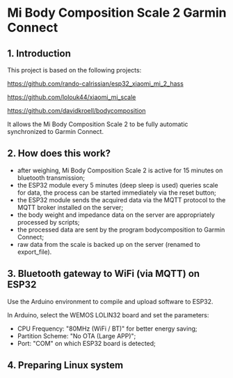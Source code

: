 # Mi Body Composition Scale 2 Garmin Connect

## 1. Introduction

This project is based on the following projects:

https://github.com/rando-calrissian/esp32_xiaomi_mi_2_hass

https://github.com/lolouk44/xiaomi_mi_scale

https://github.com/davidkroell/bodycomposition

It allows the Mi Body Composition Scale 2 to be fully automatic synchronized to Garmin Connect.

## 2. How does this work?

 - after weighing, Mi Body Composition Scale 2 is active for 15 minutes on bluetooth transmission;
 - the ESP32 module every 5 minutes (deep sleep is used) queries scale for data, the process can be started immediately via the reset button;
 - the ESP32 module sends the acquired data via the MQTT protocol to the MQTT broker installed on the server;
 - the body weight and impedance data on the server are appropriately processed by scripts;
 - the processed data are sent by the program bodycomposition to Garmin Connect;
 - raw data from the scale is backed up on the server (renamed to export_file).
## 3. Bluetooth gateway to WiFi (via MQTT) on ESP32

Use the Arduino environment to compile and upload software to ESP32.

In Arduino, select the WEMOS LOLIN32 board and set the parameters:
- CPU Frequency: "80MHz (WiFi / BT)" for better energy saving;
- Partition Scheme: "No OTA (Large APP)";
- Port: "COM" on which ESP32 board is detected;




## 4. Preparing Linux system
